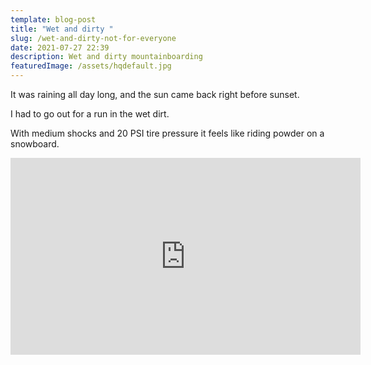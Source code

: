 ```yaml
---
template: blog-post
title: "Wet and dirty "
slug: /wet-and-dirty-not-for-everyone
date: 2021-07-27 22:39
description: Wet and dirty mountainboarding
featuredImage: /assets/hqdefault.jpg
---
```



It was raining all day long, and the sun came back right before sunset.

I had to go out for a run in the wet dirt.

With medium shocks and 20 PSI tire pressure it feels like riding powder on a snowboard.



<iframe width="560" height="315" src="https://www.youtube.com/embed/aJVNlZhKFLQ" title="YouTube video player" frameborder="0" allow="accelerometer; autoplay; clipboard-write; encrypted-media; gyroscope; picture-in-picture" allowfullscreen></iframe>